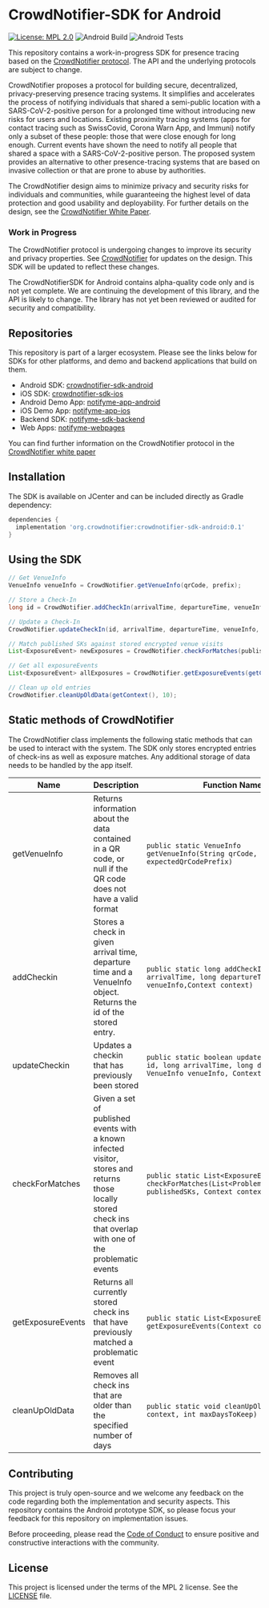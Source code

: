 # CrowdNotifier-SDK for Android

[![License: MPL 2.0](https://img.shields.io/badge/License-MPL%202.0-brightgreen.svg)](https://github.com/CrowdNotifier/crowdnotifier-sdk-android/blob/master/LICENSE)
![Android Build](https://github.com/CrowdNotifier/crowdnotifier-sdk-android/workflows/Build/badge.svg)
![Android Tests](https://github.com/CrowdNotifier/crowdnotifier-sdk-android/workflows/Android%20Tests/badge.svg)

This repository contains a work-in-progress SDK for presence tracing based on the [CrowdNotifier protocol](https://github.com/CrowdNotifier/documents). The API and the underlying protocols are subject to change.

CrowdNotifier proposes a protocol for building secure, decentralized, privacy-preserving presence tracing systems. It simplifies and accelerates the process of notifying individuals that shared a semi-public location with a SARS-CoV-2-positive person for a prolonged time without introducing new risks for users and locations. Existing proximity tracing systems (apps for contact tracing such as SwissCovid, Corona Warn App, and Immuni) notify only a subset of these people: those that were close enough for long enough. Current events have shown the need to notify all people that shared a space with a SARS-CoV-2-positive person. The proposed system provides an alternative to other presence-tracing systems that are based on invasive collection or that are prone to abuse by authorities.

The CrowdNotifier design aims to minimize privacy and security risks for individuals and communities, while guaranteeing the highest level of data protection and good usability and deployability. For further details on the design, see the [CrowdNotifier White Paper](https://github.com/CrowdNotifier/documents).

### Work in Progress
The CrowdNotifier protocol is undergoing changes to improve its security and privacy properties. See [CrowdNotifier](https://github.com/CrowdNotifier/documents) for updates on the design. This SDK will be updated to reflect these changes.

The CrowdNotifierSDK for Android contains alpha-quality code only and is not yet complete. We are continuing the development of this library, and the API is likely to change. The library has not yet been reviewed or audited for security and compatibility.

## Repositories

This repository is part of a larger ecosystem. Please see the links below for SDKs for other platforms, and demo and backend applications that build on them.

* Android SDK: [crowdnotifier-sdk-android](https://github.com/CrowdNotifier/crowdnotifier-sdk-android)
* iOS SDK: [crowdnotifier-sdk-ios](https://github.com/CrowdNotifier/crowdnotifier-sdk-ios)
* Android Demo App: [notifyme-app-android](https://github.com/notifyme-app/notifyme-app-android)
* iOS Demo App: [notifyme-app-ios](https://github.com/notifyme-app/notifyme-app-ios)
* Backend SDK: [notifyme-sdk-backend](https://github.com/notifyme-app/notifyme-sdk-backend)
* Web Apps: [notifyme-webpages](https://github.com/notifyme-app/notifyme-webpages)

You can find further information on the CrowdNotifier protocol in the [CrowdNotifier white paper](https://github.com/CrowdNotifier/documents)

## Installation

The SDK is available on JCenter and can be included directly as Gradle dependency:

```groovy
dependencies {
  implementation 'org.crowdnotifier:crowdnotifier-sdk-android:0.1'
}
```

## Using the SDK

```java
// Get VenueInfo
VenueInfo venueInfo = CrowdNotifier.getVenueInfo(qrCode, prefix);

// Store a Check-In
long id = CrowdNotifier.addCheckIn(arrivalTime, departureTime, venueInfo, getContext());

// Update a Check-In
CrowdNotifier.updateCheckIn(id, arrivalTime, departureTime, venueInfo, getContext());

// Match published SKs against stored encrypted venue visits
List<ExposureEvent> newExposures = CrowdNotifier.checkForMatches(publishedSKs, getContext());

// Get all exposureEvents
List<ExposureEvent> allExposures = CrowdNotifier.getExposureEvents(getContext());

// Clean up old entries
CrowdNotifier.cleanUpOldData(getContext(), 10);
```

## Static methods of CrowdNotifier

The CrowdNotifier class implements the following static methods that can be used to interact with the system. The SDK only stores encrypted entries of check-ins as well as exposure matches. Any additional storage of data needs to
be handled by the app itself.

Name | Description | Function Name
---- | ----------- | -------------
getVenueInfo | Returns information about the data contained in a QR code, or null if the QR code does not have a valid format | `public static VenueInfo getVenueInfo(String qrCode, String expectedQrCodePrefix)`
addCheckin | Stores a check in given arrival time, departure time and a VenueInfo object. Returns the id of the stored entry. | `public static long addCheckIn(long arrivalTime, long departureTime, VenueInfo venueInfo,Context context)`
updateCheckin | Updates a checkin that has previously been stored | `public static boolean updateCheckIn(long id, long arrivalTime, long departureTime, VenueInfo venueInfo, Context context)`
checkForMatches | Given a set of published events with a known infected visitor, stores and returns those locally stored check ins that overlap with one of the problematic events | `public static List<ExposureEvent> checkForMatches(List<ProblematicEventInfo> publishedSKs, Context context)`
getExposureEvents | Returns all currently stored check ins that have previously matched a problematic event | `public static List<ExposureEvent> getExposureEvents(Context context)`
cleanUpOldData | Removes all check ins that are older than the specified number of days | `public static void cleanUpOldData(Context context, int maxDaysToKeep)`

## Contributing

This project is truly open-source and we welcome any feedback on the code regarding both the implementation and security aspects. This repository contains the Android prototype SDK, so please focus your feedback for this repository on implementation issues.

Before proceeding, please read the [Code of Conduct](CODE_OF_CONDUCT.txt) to ensure positive and constructive interactions with the community.

## License

This project is licensed under the terms of the MPL 2 license. See the [LICENSE](LICENSE) file.
